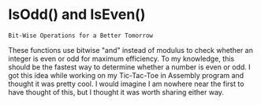 # IsOdd() and IsEven()

`Bit-Wise Operations for a Better Tomorrow`

These functions use bitwise "and" instead of modulus to check whether an integer is even or odd for maximum efficiency. To 
my knowledge, this should be the fastest way to determine whether a number is even or odd. I got this idea while working on my 
Tic-Tac-Toe in Assembly program and thought it was pretty cool. I would imagine I am nowhere near the first to have thought of 
this, but I thought it was worth sharing either way.
